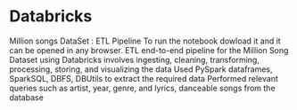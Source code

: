 # Databricks
Million songs DataSet : ETL Pipeline 
To run the notebook dowload it and it can be opened in any browser.
ETL end-to-end pipeline for the Million Song Dataset using Databricks involves ingesting, cleaning, transforming, processing, storing, and visualizing the data
Used PySpark dataframes, SparkSQL, DBFS, DBUtils to extract the required data 
Performed relevant queries such as artist, year, genre, and lyrics, danceable songs from the database
